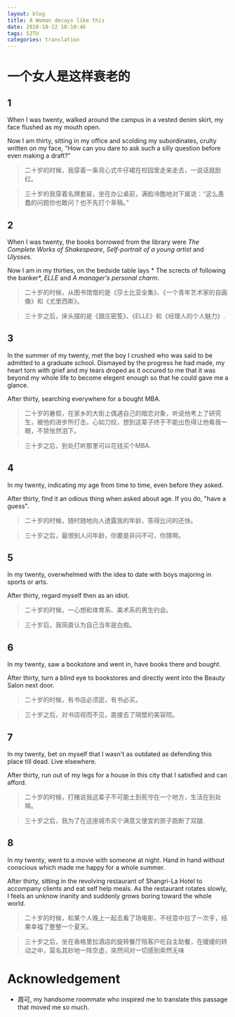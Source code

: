 ```yaml
---
layout: blog
title: A Woman decays like this
date: 2018-10-12 18:10:46
tags: SJTU
categories: translation
---
```

# 一个女人是这样衰老的


## 1

When I was twenty, walked around the campus in a vested denim skirt, my face flushed as my mouth open.

Now I am thirty, sitting in my office and scolding my subordinates, crulty written on my face, "How can you dare to ask such a silly question before even making a draft?"

>二十岁的时候，我穿着一条背心式牛仔裙在校园里走来走去，一说话就脸红。

>三十岁的我穿着名牌套装，坐在办公桌前，满脸冷酷地对下属说：“这么愚蠢的问题你也敢问？也不先打个草稿。”


## 2

When I was twenty, the books borrowed from the library were *The Complete Works of Shakespeare*, *Self-portrait of a young artist* and *Ulysses*.

Now I am in my thirties, on the bedside table lays * The scrects of following the banker*, *ELLE* and *A manager's personal charm*.

>二十岁的时候，从图书馆借的是《莎士比亚全集》、《一个青年艺术家的自画像》和《尤里西斯》。

>三十岁之后，床头摆的是《跟庄密笈》、《ELLE》和《经理人的个人魅力》.

## 3

In the summer of my twenty, met the boy I crushed who was said to be admitted to a graduate school. Dismayed by the progress he had made, my heart torn with grief and my tears droped as it occured to me that it was beyond my whole life to become elegent enough so that he could gave me a glance.

After thirty, searching everywhere for a bought MBA.

>二十岁的暑假，在家乡的大街上偶遇自己的暗恋对象，听说他考上了研究生，被他的进步所打击，心如刀绞，想到这辈子终于不能出色得让他看我一眼，不禁怅然泪下。

>三十岁之后，到处打听那里可以花钱买个MBA.

## 4

In my twenty, indicating my age from time to time, even before they asked.

After thirty, find it an odious thing when asked about age. If you do, "have a guess".

>二十岁的时候，随时随地向人透露我的年龄，答得比问的还快。

>三十岁之后，最恨别人问年龄，你要是非问不可，你猜啊。

## 5

In my twenty, overwhelmed with the idea to date with boys majoring in sports or arts.

After thirty, regard myself then as an idiot.

>二十岁的时候，一心想和体育系、美术系的男生约会。

>三十岁后，我简直认为自己当年是白痴。

## 6

In my twenty, saw a bookstore and went in, have books there and bought.

After thirty, turn a blind eye to bookstores and directly went into the Beauty Salon next door.

>二十岁的时候，有书店必须逛，有书必买。

>三十岁之后，对书店视而不见，直接去了隔壁的美容院。

## 7

In my twenty, bet on myself that I wasn't as outdated as defending this place till dead. Live elsewhere.

After thirty, run out of my legs for a house in this city that I satisfied and can afford.

>二十岁的时候，打赌说我这辈子不可能土到死守在一个地方，生活在别处嘛。

>三十岁之后，我为了在这座城市买个满意又便宜的房子跑断了双腿.

## 8

In my twenty, went to a movie with someone at night. Hand in hand without conscious which made me happy for a whole summer.

After thirty, sitting in the revolving restaurant of Shangri-La Hotel to accompany clients and eat self help meals. As the restaurant rotates slowly, I feels an unknow inanity and suddenly grows boring toward the whole world.

>二十岁的时候，和某个人晚上一起去看了场电影，不经意中拉了一次手，结果幸福了整整一个夏天。

>三十岁之后，坐在香格里拉酒店的旋转餐厅陪客户吃自主助餐，在缓缓的转动之中，莫名其妙地一阵空虚，突然间对一切感到索然无味

# Acknowledgement

- 周可, my handsome roommate who inspired me to translate this passage that moved me so much.
